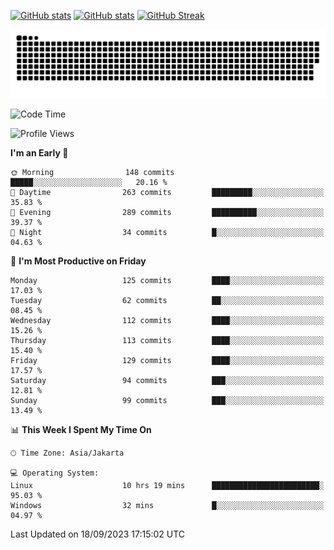 [![GitHub stats](https://github-readme-stats.vercel.app/api?username=aurelioklv&card_width=500&show_icons=true&rank_icon=github&theme=solarized-dark#gh-dark-mode-only)](https://github.com/anuraghazra/github-readme-stats#gh-dark-mode-only)
[![GitHub stats](https://github-readme-stats.vercel.app/api?username=aurelioklv&card_width=500&show_icons=true&rank_icon=github&theme=buefy#gh-light-mode-only)](https://github.com/anuraghazra/github-readme-stats#gh-light-mode-only)
[![GitHub Streak](https://streak-stats.demolab.com/?user=aurelioklv&card_width=336&theme=solarized-dark)](https://git.io/streak-stats)

<picture>
  <source media="(prefers-color-scheme: dark)" srcset="https://raw.githubusercontent.com/aurelioklv/aurelioklv/snake-output/github-contribution-grid-snake-dark.svg">
  <source media="(prefers-color-scheme: light)" srcset="https://raw.githubusercontent.com/aurelioklv/aurelioklv/snake-output/github-contribution-grid-snake.svg">
  <img alt="github contribution grid snake animation" src="https://raw.githubusercontent.com/aurelioklv/aurelioklv/snake-output/github-contribution-grid-snake.svg">
</picture>

<!--START_SECTION:waka-->
![Code Time](http://img.shields.io/badge/Code%20Time-146%20hrs%2014%20mins-blue)

![Profile Views](http://img.shields.io/badge/Profile%20Views-7-blue)

**I'm an Early 🐤** 

```text
🌞 Morning                148 commits         █████░░░░░░░░░░░░░░░░░░░░   20.16 % 
🌆 Daytime                263 commits         █████████░░░░░░░░░░░░░░░░   35.83 % 
🌃 Evening                289 commits         ██████████░░░░░░░░░░░░░░░   39.37 % 
🌙 Night                  34 commits          █░░░░░░░░░░░░░░░░░░░░░░░░   04.63 % 
```
📅 **I'm Most Productive on Friday** 

```text
Monday                   125 commits         ████░░░░░░░░░░░░░░░░░░░░░   17.03 % 
Tuesday                  62 commits          ██░░░░░░░░░░░░░░░░░░░░░░░   08.45 % 
Wednesday                112 commits         ████░░░░░░░░░░░░░░░░░░░░░   15.26 % 
Thursday                 113 commits         ████░░░░░░░░░░░░░░░░░░░░░   15.40 % 
Friday                   129 commits         ████░░░░░░░░░░░░░░░░░░░░░   17.57 % 
Saturday                 94 commits          ███░░░░░░░░░░░░░░░░░░░░░░   12.81 % 
Sunday                   99 commits          ███░░░░░░░░░░░░░░░░░░░░░░   13.49 % 
```


📊 **This Week I Spent My Time On** 

```text
🕑︎ Time Zone: Asia/Jakarta

💻 Operating System: 
Linux                    10 hrs 19 mins      ████████████████████████░   95.03 % 
Windows                  32 mins             █░░░░░░░░░░░░░░░░░░░░░░░░   04.97 % 
```


 Last Updated on 18/09/2023 17:15:02 UTC
<!--END_SECTION:waka-->
